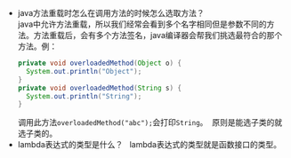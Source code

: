- java方法重载时怎么在调用方法的时候怎么选取方法？  
  java中允许方法重载，所以我们经常会看到多个名字相同但是参数不同的方法。方法重载后，会有多个方法签名，java编译器会帮我们挑选最符合的那个方法。例：
  ```java
  private void overloadedMethod(Object o) {
    System.out.println("Object");
  }
  private void overloadedMethod(String s) {
    System.out.println("String");
  }
  ```
  调用此方法`overloadedMethod("abc");`会打印`String`。
  原则是能选子类的就选子类的。
- lambda表达式的类型是什么？  
  lambda表达式的类型就是函数接口的类型。
